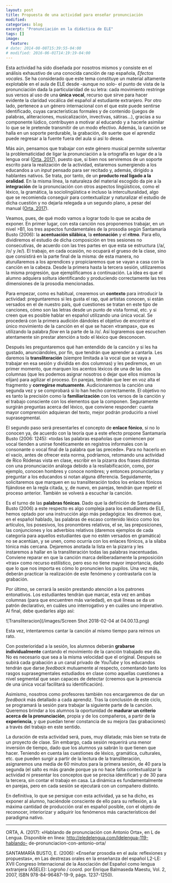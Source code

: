 ```yaml
---
layout: post
title: Propuesta de una actividad para enseñar pronunciación
modified:
categories: blog
excerpt: "Pronunciación en la didáctica de ELE"
tags: []
image:
  feature:
# date: 2014-08-08T15:39:55-04:00
# modified: 2016-06-01T14:19:19-04:00
---
```

Esta actividad ha sido diseñada por nosotros mismos y consiste en el análisis exhaustivo de una conocida canción de rap española, _Efectos vocales_. Se ha considerado que este tema constituye un material altamente explotable en el aula de ELE desde -aunque no solo- el punto de vista de la pronunciación dada la particularidad de su letra: cada movimiento restringe sus versos al uso de una **única vocal**, recurso que sirve para hacer evidente la claridad vocálica del español al estudiante extranjero. Por otro lado, pertenece a un género internacional con el que este puede sentirse identificado, cuyas características formales y de contenido (juegos de palabras, aliteraciones, musicalización, invectivas, sátiras...), gracias a su componente lúdico, contribuyen a motivar al educando y a hacerle asimilar lo que se le pretende transmitir de un modo efectivo. Además, la canción se halla en un soporte perdurable, la grabación, de suerte que el aprendiz puede regresar a la fuente fuera del aula si así lo desea.

Más aún, pensamos que trabajar con este género musical permite solventar la problematicidad de ligar la pronunciación a la ortografía en lugar de a la lengua oral ([Orta, 2017](http://eledelengua.com/ldelengua-119-hablando-de-pronunciacion-con-antonio-orta/)), puesto que, si bien nos serviremos de un soporte escrito para la realización de la actividad, estaremos sumergiendo a los educandos a un _input_ pensado para ser recitado y, además, dirigido a hablantes nativos. Se trata, por tanto, de un **producto real ligado a la oralidad**. En la misma línea, la naturaleza del material escogido da pie a la **integración** de la pronunciación con otros aspectos lingüísticos, como el léxico, la gramática, la sociolingüística e incluso la interculturalidad, algo que se recomienda conseguir para contextualizar y naturalizar el estudio de dicha cuestión y no dejarla relegada a un segundo plano, a pesar del manual ([Orta, 2017](http://eledelengua.com/ldelengua-119-hablando-de-pronunciacion-con-antonio-orta/)).

Veamos, pues, de qué modo vamos a lograr todo lo que se acaba de exponer. En primer lugar, con esta canción nos proponemos trabajar, en un nivel >B1, los tres aspectos fundamentales de la prosodia según Santamaría Busto (2006): la **acentuación silábica**, la **entonación** y el **ritmo**. Para ello, dividiremos el estudio de dicha composición en tres sesiones no consecutivas, de acuerdo con las tres partes en que esta se estructura (/a/, /o/ y /e/). El trabajo, en cada ocasión, no ocupará el grueso de la clase, sino que consistirá en la parte final de la misma: de esta manera, no aturullaremos a los aprendices y propiciaremos que se vayan a casa con la canción en la cabeza. Desde la primera hasta la tercera sesión, utilizaremos la misma progresión, que ejemplificamos a continuación. La idea es que el alumno adquiera soltura identificando y produciendo correctamente las tres dimensiones de la prosodia mencionadas.

Para empezar, como es habitual, crearemos un **contexto** para introducir la actividad: preguntaremos si les gusta el rap, qué artistas conocen, si están versados en el de nuestro país, qué cuestiones se tratan en este tipo de canciones, cómo son las letras desde un punto de vista formal, etc. y si creen que es posible hablar en español utilizando una única vocal. Se procederá con la primera audición dándoles el objetivo de encontrar el único movimiento de la canción en el que se hacen «trampas», que es utilizando la palabra _flow_ en la parte de la /o/. Así lograremos que escuchen atentamente sin prestar atención a todo el léxico que desconocen.

Después les preguntaremos qué han entendido de la canción y si les ha gustado, anunciándoles, por fin, que tendrán que aprender a cantarla. Les daremos la **transliteración** (siempre limitada a la vocal que se vaya a trabajar en esa sesión y dividida en dos columnas) y les pediremos, en un primer momento, que marquen los acentos léxicos de una de las dos columnas (que les podemos asignar nosotros o dejar que ellos mismos la elijan) para agilizar el proceso. En parejas, tendrán que leer en voz alta el fragmento y **corregirse mutuamente**. Audicionaremos la canción una segunda vez y se comprobará si lo han hecho correctamente. El objetivo no es tanto la precisión como la **familiarización** con los versos de la canción y el trabajo consciente con los elementos que la componen. Seguramente surgirán preguntas acerca del léxico, que conviene responder: cuanta mayor comprensión adquieran del texto, mejor podrán producirlo a nivel suprasegmental.

El segundo paso será presentarles el concepto de **enlace fónico**, si no lo conocen ya, de acuerdo con la teoría que a este efecto propone Santamaría Busto (2006: 1245): «todas las palabras españolas que comiencen por vocal tienden a unirse fonéticamente en registros informales con la consonante o vocal final de la palabra que las precede». Para no hacerlo en el vacío, antes de ofrecer esta norma, podríamos, retomando una actividad de Rico Ródenas vista en clase, escribir en la pizarra dos frases distintas con una pronunciación análoga debido a la resilabificación, como, por ejemplo, conocen hombres y conoce nombres; y entonces pronunciarlas y preguntar a los educandos si notan alguna diferencia. Seguidamente, solicitaremos que marquen en su transliteración todos los enlaces fónicos fijándose en la regla citada, y, de nuevo, en parejas, tendrán que repetir el proceso anterior. También se volverá a escuchar la canción.

Es el turno de las **palabras fónicas**. Dado que la definición de Santamaría Busto (2006) a este respecto es algo compleja para los estudiantes de ELE, hemos optado por una instrucción algo más pedagógica: les diremos que, en el español hablado, las palabras de escaso contenido léxico como los artículos, los posesivos, los pronombres relativos, el se, las preposiciones, las conjunciones y los adverbios relativos (daremos ejemplos de cada categoría para aquellos estudiantes que no estén versados en gramática) no se acentúan, y se unen, como ocurría con los enlaces fónicos, a la sílaba tónica más cercana. Dejaremos anotada la lista en la pizarra y les instaremos a hallar en la transliteración todas las palabras inacentuadas. Conviene reparar en que la canción marca deliberadamente la preposición «tras» como recurso estilístico, pero eso no tiene mayor importancia, dado que lo que nos importa es cómo lo pronuncien los pupilos. Una vez más, deberán practicar la realización de este fenómeno y contrastarla con la grabación.

Por último, se cerrará la sesión prestando atención a los patrones entonativos. Los estudiantes tendrán que marcar, esta vez en ambas columnas (para que encuentren más variedad), en qué líneas se da un patrón declarativo, en cuáles uno interrogativo y en cuáles uno imperativo. Al final, debe quedarles algo así:

![Transliteracion](/images/Screen Shot 2018-02-04 at 04.00.13.png)

Esta vez, intentaremos cantar la canción al mismo tiempo para reírnos un rato.

Con posterioridad a la sesión, los alumnos deberán **grabarse individualmente** cantando el movimiento de la canción trabajado ese día. No es necesario que sea a la misma velocidad que el original. Después se subirá cada grabación a un canal privado de _YouTube_ y los educandos tendrán que darse _feedback_ mutuamente al respecto, comentando tanto los rasgos suprasegmentales estudiados en clase como aquellas cuestiones a nivel segmental que sean capaces de detectar (creemos que la presencia de una única vocal facilitará su identificación).

Asimismo, nosotros como profesores también nos encargaremos de dar un _feedback_ más detallado a cada aprendiz. Tras la conclusión de este ciclo, se programará la sesión para trabajar la siguiente parte de la canción. Queremos brindar a los alumnos la oportunidad de **madurar un criterio acerca de la pronunciación**, propia y de los compañeros, a partir de la **experiencia**, y que puedan tener constancia de su mejora (las grabaciones) a través del trabajo en este sentido.

La duración de esta actividad será, pues, muy dilatada; más bien se trata de un proyecto de clase. Sin embargo, cada sesión requerirá una menor inversión de tiempo, dado que los alumnos ya sabrán lo que tienen que hacer. Teniendo en cuenta las cuestiones de léxico, gramática, culturales, etc. que pueden surgir a partir de la lectura de la transliteración, asignaremos una media de 60 minutos para la primera sesión, de 40 para la segunda (el salto es más grande porque ya no hace falta contextualizar la actividad ni presentar los conceptos que se precisa identificar) y de 30 para la tercera, sin contar el trabajo en casa. La dinámica es fundamentalmente en parejas, pero en cada sesión se ejecutará con un compañero distinto.

En definitiva, lo que se persigue con esta actividad, ya se ha dicho, es exponer al alumno, haciéndole consciente de ello para su reflexión, a la máxima cantidad de producción oral en español posible, con el objeto de reconocer, interiorizar y adquirir los fenómenos más característicos del paradigma nativo.

***

ORTA, A. (2017): «Hablando de pronunciación con Antonio Orta», en L de Lengua. Disponible en línea: http://eledelengua.com/ldelengua-119-hablando- de-pronunciacion-con-antonio-orta/

SANTAMARÍA BUSTO, E. (2006): «Enseñar prosodia en el aula: reflexiones y propuestas», en Las destrezas orales en la enseñanza del español L2-LE: XVII Congreso Internacional de la Asociación del Español como lengua extranjera (ASELE): Logroño / coord. por Enrique Balmaseda Maestu, Vol. 2, 2007, ISBN 978-84-96487-19-9, págs. 1237-1250).

